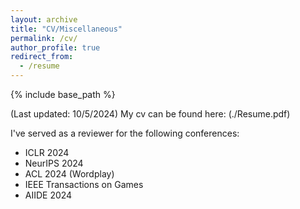 ```yaml
---
layout: archive
title: "CV/Miscellaneous"
permalink: /cv/
author_profile: true
redirect_from:
  - /resume
---
```


{% include base_path %}

(Last updated: 10/5/2024) My cv can be found here: (./Resume.pdf)

I've served as a reviewer for the following conferences:

- ICLR 2024
- NeurIPS 2024
- ACL 2024 (Wordplay)
- IEEE Transactions on Games
- AIIDE 2024
